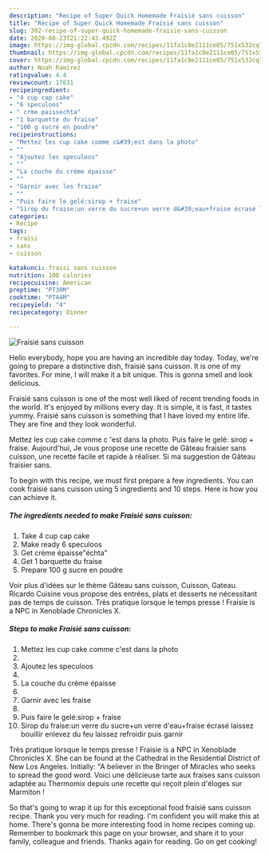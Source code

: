 ```yaml
---
description: "Recipe of Super Quick Homemade Fraisié sans cuisson"
title: "Recipe of Super Quick Homemade Fraisié sans cuisson"
slug: 302-recipe-of-super-quick-homemade-fraisie-sans-cuisson
date: 2020-08-23T21:22:43.492Z
image: https://img-global.cpcdn.com/recipes/11fa1c8e2111ce05/751x532cq70/fraisie-sans-cuisson-photo-principale-de-la-recette.jpg
thumbnail: https://img-global.cpcdn.com/recipes/11fa1c8e2111ce05/751x532cq70/fraisie-sans-cuisson-photo-principale-de-la-recette.jpg
cover: https://img-global.cpcdn.com/recipes/11fa1c8e2111ce05/751x532cq70/fraisie-sans-cuisson-photo-principale-de-la-recette.jpg
author: Noah Ramirez
ratingvalue: 4.4
reviewcount: 17631
recipeingredient:
- "4 cup cap cake"
- "6 speculoos"
- " crme paissechta"
- "1 barquette du fraise"
- "100 g sucre en poudre"
recipeinstructions:
- "Mettez les cup cake comme c&#39;est dans la photo"
- ""
- "Ajoutez les speculoos"
- ""
- "La couche du crème épaisse"
- ""
- "Garnir avec les fraise"
- ""
- "Puis faire le gelé:sirop + fraise"
- "Sirop du fraise:un verre du sucre+un verre d&#39;eau+fraise écrasé laissez bouillir enlevez du feu laissez refroidir puis garnir"
categories:
- Recipe
tags:
- fraisi
- sans
- cuisson

katakunci: fraisi sans cuisson 
nutrition: 100 calories
recipecuisine: American
preptime: "PT30M"
cooktime: "PT44M"
recipeyield: "4"
recipecategory: Dinner

---
```



![Fraisié sans cuisson](https://img-global.cpcdn.com/recipes/11fa1c8e2111ce05/751x532cq70/fraisie-sans-cuisson-photo-principale-de-la-recette.jpg)

Hello everybody, hope you are having an incredible day today. Today, we're going to prepare a distinctive dish, fraisié sans cuisson. It is one of my favorites. For mine, I will make it a bit unique. This is gonna smell and look delicious.

Fraisié sans cuisson is one of the most well liked of recent trending foods in the world. It's enjoyed by millions every day. It is simple, it is fast, it tastes yummy. Fraisié sans cuisson is something that I have loved my entire life. They are fine and they look wonderful.

Mettez les cup cake comme c &#39;est dans la photo. Puis faire le gelé: sirop + fraise. Aujourd&#39;hui, Je vous propose une recette de Gâteau fraisier sans cuisson, une recette facile et rapide à réaliser. Si ma suggestion de Gâteau fraisier sans.


To begin with this recipe, we must first prepare a few ingredients. You can cook fraisié sans cuisson using 5 ingredients and 10 steps. Here is how you can achieve it.

<!--inarticleads1-->

##### The ingredients needed to make Fraisié sans cuisson:

1. Take 4 cup cap cake
1. Make ready 6 speculoos
1. Get  crème épaisse&#34;échta&#34;
1. Get 1 barquette du fraise
1. Prepare 100 g sucre en poudre


Voir plus d&#39;idées sur le thème Gâteau sans cuisson, Cuisson, Gateau. Ricardo Cuisine vous propose des entrées, plats et desserts ne nécessitant pas de temps de cuisson. Très pratique lorsque le temps presse ! Fraisie is a NPC in Xenoblade Chronicles X. 

<!--inarticleads2-->

##### Steps to make Fraisié sans cuisson:

1. Mettez les cup cake comme c&#39;est dans la photo
1. 
1. Ajoutez les speculoos
1. 
1. La couche du crème épaisse
1. 
1. Garnir avec les fraise
1. 
1. Puis faire le gelé:sirop + fraise
1. Sirop du fraise:un verre du sucre+un verre d&#39;eau+fraise écrasé laissez bouillir enlevez du feu laissez refroidir puis garnir


Très pratique lorsque le temps presse ! Fraisie is a NPC in Xenoblade Chronicles X. She can be found at the Cathedral in the Residential District of New Los Angeles. Initially: &#34;A believer in the Bringer of Miracles who seeks to spread the good word. Voici une délicieuse tarte aux fraises sans cuisson adaptée au Thermomix depuis une recette qui reçoit plein d&#39;éloges sur Marmiton ! 

So that's going to wrap it up for this exceptional food fraisié sans cuisson recipe. Thank you very much for reading. I'm confident you will make this at home. There's gonna be more interesting food in home recipes coming up. Remember to bookmark this page on your browser, and share it to your family, colleague and friends. Thanks again for reading. Go on get cooking!
